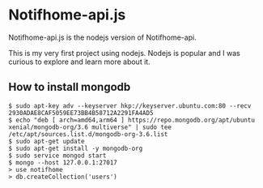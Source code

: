 # Notifhome-api.js

Notifhome-api.js is the nodejs version of Notifhome-api.

This is my very first project using nodejs. Nodejs is popular and I was curious to explore and learn more about it.



## How to install mongodb

````
$ sudo apt-key adv --keyserver hkp://keyserver.ubuntu.com:80 --recv 2930ADAE8CAF5059EE73BB4B58712A2291FA4AD5
$ echo "deb [ arch=amd64,arm64 ] https://repo.mongodb.org/apt/ubuntu xenial/mongodb-org/3.6 multiverse" | sudo tee /etc/apt/sources.list.d/mongodb-org-3.6.list
$ sudo apt-get update
$ sudo apt-get install -y mongodb-org
$ sudo service mongod start
$ mongo --host 127.0.0.1:27017
> use notifhome
> db.createCollection('users')
````
